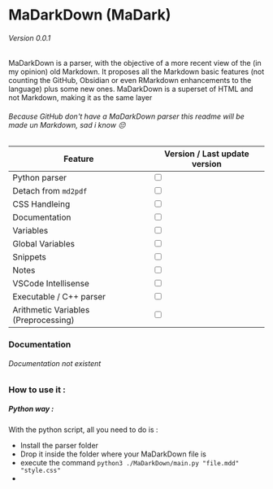 # MaDarkDown (MaDark)
###### Version 0.0.1

MaDarkDown is a parser, with the objective of a more recent view of the (in my opinion) old Markdown. It proposes all the Markdown basic features (not counting the GitHub, Obsidian or even RMarkdown enhancements to the language) plus some new ones.
MaDarkDown is a superset of HTML and not Markdown, making it as the same layer

###### Because GitHub don't have a MaDarkDown parser this readme will be made un Markdown, sad i know 😔
|Feature|Version / Last update version|
|-------|-----------------------------|
|Python parser|<input type="checkbox" />|
|Detach from `md2pdf`<img src="https://raw.githubusercontent.com/squidfunk/mkdocs-material/master/material/templates/.icons/material/language-python.svg" height =13>|<input type="checkbox" />|
|CSS Handleing|<input type="checkbox" />|
|Documentation|<input type="checkbox" />|
|Variables|<input type="checkbox" />|
|Global Variables|<input type="checkbox" />|
|Snippets|<input type="checkbox" />|
|Notes|<input type="checkbox" />|
|VSCode Intellisense|<input type="checkbox" />|
|Executable / C++ parser|<input type="checkbox" />|
|Arithmetic Variables (Preprocessing)|<input type="checkbox" />|

### Documentation
###### Documentation not existent

### How to use it :

##### Python way :
With the python script, all you need to do is :
- Install the parser folder
- Drop it inside the folder where your MaDarkDown file is
- execute the command `python3 ./MaDarkDown/main.py "file.mdd" "style.css"`
- 